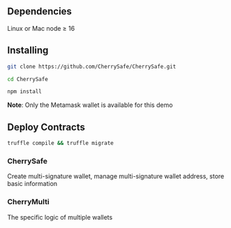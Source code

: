 ## Dependencies

Linux or Mac
node ≥ 16


## Installing

```bash
git clone https://github.com/CherrySafe/CherrySafe.git

cd CherrySafe

npm install
```

**Note**: Only the Metamask wallet is available for this demo


## Deploy Contracts

```bash 
truffle compile && truffle migrate
```


### CherrySafe

Create multi-signature wallet, manage multi-signature wallet address, store basic information

### CherryMulti

The specific logic of multiple wallets

